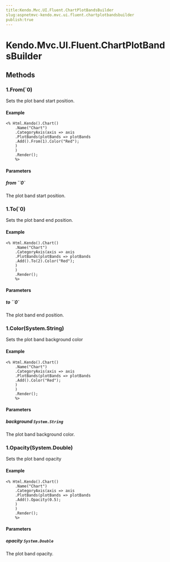 ```yaml
---
title:Kendo.Mvc.UI.Fluent.ChartPlotBandsBuilder
slug:aspnetmvc-kendo.mvc.ui.fluent.chartplotbandsbuilder
publish:true
---
```


# Kendo.Mvc.UI.Fluent.ChartPlotBandsBuilder

## Methods

### 1.From(`0)
Sets the plot band start position.

#### Example
    <% Html.Kendo().Chart()
        .Name("Chart")
        .CategoryAxis(axis => axis
        .PlotBands(plotBands => plotBands
        .Add().From(1).Color("Red");
        )
        )
        .Render();
        %>

#### Parameters

##### from ``0`
The plot band start position.

### 1.To(`0)
Sets the plot band end position.

#### Example
    <% Html.Kendo().Chart()
        .Name("Chart")
        .CategoryAxis(axis => axis
        .PlotBands(plotBands => plotBands
        .Add().To(2).Color("Red");
        )
        )
        .Render();
        %>

#### Parameters

##### to ``0`
The plot band end position.

### 1.Color(System.String)
Sets the plot band background color

#### Example
    <% Html.Kendo().Chart()
        .Name("Chart")
        .CategoryAxis(axis => axis
        .PlotBands(plotBands => plotBands
        .Add().Color("Red");
        )
        )
        .Render();
        %>

#### Parameters

##### background `System.String`
The plot band background color.

### 1.Opacity(System.Double)
Sets the plot band opacity

#### Example
    <% Html.Kendo().Chart()
        .Name("Chart")
        .CategoryAxis(axis => axis
        .PlotBands(plotBands => plotBands
        .Add().Opacity(0.5);
        )
        )
        .Render();
        %>

#### Parameters

##### opacity `System.Double`
The plot band opacity.